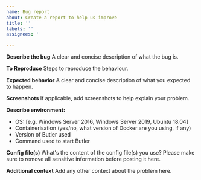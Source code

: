 ```yaml
---
name: Bug report
about: Create a report to help us improve
title: ''
labels: ''
assignees: ''

---
```


**Describe the bug**
A clear and concise description of what the bug is.

**To Reproduce**
Steps to reproduce the behaviour. 

**Expected behavior**
A clear and concise description of what you expected to happen.

**Screenshots**
If applicable, add screenshots to help explain your problem.

**Describe environment:**
 - OS: [e.g. Windows Server 2016, Windows Server 2019, Ubuntu 18.04]
 - Containerisation (yes/no, what version of Docker are you using, if any)
 - Version of Butler used
 - Command used to start Butler

**Config file(s)**
What's the content of the config file(s) you use?
Please make sure to remove all sensitive information before posting it here.

**Additional context**
Add any other context about the problem here.
